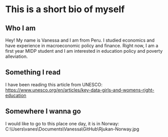 # This is a short bio of myself

## Who I am
Hey! My name is Vanessa and I am from Peru. I studied economics and have experience in macroeconomic policy and finance. Right now, I am a first year MIDP student and I am interested in education policy and poverty alleviation.

 ## Something I read
I have been reading this article from UNESCO: https://www.unesco.org/en/articles/key-data-girls-and-womens-right-education

## Somewhere I wanna go
I would like to go to this place one day, it is in Norway: C:\Users\vanes\Documents\Vanessa\GitHub\Rjukan-Norway.jpg